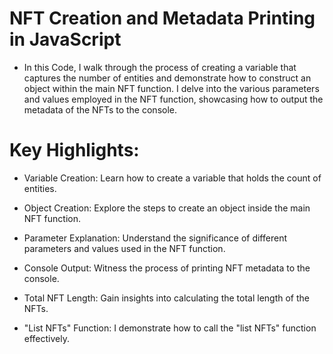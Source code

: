 # NFT Creation and Metadata Printing in JavaScript
- In this Code, I walk through the process of creating a variable that captures the number of entities and demonstrate how to construct an object within the main NFT function. I delve into the various parameters and values employed in the NFT function, showcasing how to output the metadata of the NFTs to the console.

# Key Highlights:
- Variable Creation: Learn how to create a variable that holds the count of entities.

- Object Creation: Explore the steps to create an object inside the main NFT function.

- Parameter Explanation: Understand the significance of different parameters and values used in the NFT function.

- Console Output: Witness the process of printing NFT metadata to the console.

- Total NFT Length: Gain insights into calculating the total length of the NFTs.

- "List NFTs" Function: I demonstrate how to call the "list NFTs" function effectively.
